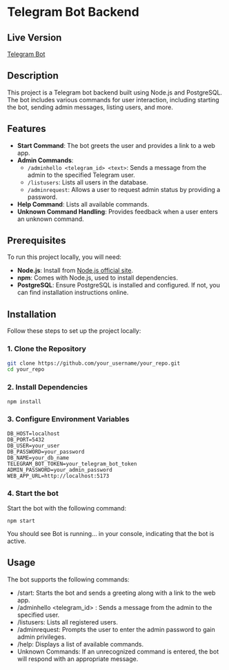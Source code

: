 # Telegram Bot Backend

## Live Version
 [Telegram Bot](https://t.me/@aydin_kocasu_bot)

## Description

This project is a Telegram bot backend built using Node.js and PostgreSQL. The bot includes various commands for user interaction, including starting the bot, sending admin messages, listing users, and more.

## Features

- **Start Command**: The bot greets the user and provides a link to a web app.
- **Admin Commands**: 
  - `/adminhello <telegram_id> <text>`: Sends a message from the admin to the specified Telegram user.
  - `/listusers`: Lists all users in the database.
  - `/adminrequest`: Allows a user to request admin status by providing a password.
- **Help Command**: Lists all available commands.
- **Unknown Command Handling**: Provides feedback when a user enters an unknown command.

## Prerequisites

To run this project locally, you will need:

- **Node.js**: Install from [Node.js official site](https://nodejs.org/).
- **npm**: Comes with Node.js, used to install dependencies.
- **PostgreSQL**: Ensure PostgreSQL is installed and configured. If not, you can find installation instructions online.

## Installation

Follow these steps to set up the project locally:

### 1. Clone the Repository

  ```bash
  git clone https://github.com/your_username/your_repo.git
  cd your_repo
  ```

### 2. Install Dependencies

  ```bash
  npm install
  ```

### 3. Configure Environment Variables
```
DB_HOST=localhost
DB_PORT=5432
DB_USER=your_user
DB_PASSWORD=your_password
DB_NAME=your_db_name
TELEGRAM_BOT_TOKEN=your_telegram_bot_token
ADMIN_PASSWORD=your_admin_password
WEB_APP_URL=http://localhost:5173
```
### 4. Start the bot
Start the bot with the following command:
```
npm start
```
You should see Bot is running... in your console, indicating that the bot is active.

## Usage
The bot supports the following commands:

- /start: Starts the bot and sends a greeting along with a link to the web app.
- /adminhello <telegram_id> <text>: Sends a message from the admin to the specified user.
- /listusers: Lists all registered users.
- /adminrequest: Prompts the user to enter the admin password to gain admin privileges.
- /help: Displays a list of available commands.
- Unknown Commands: If an unrecognized command is entered, the bot will respond with an appropriate message.
